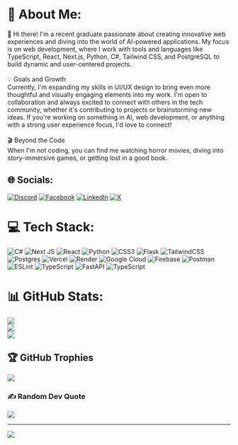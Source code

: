 # 💫 About Me:
👋 Hi there! I'm a recent graduate passionate about creating innovative web experiences and diving into the world of AI-powered applications. My focus is on web development, where I work with tools and languages like TypeScript, React, Next.js, Python, C#, Tailwind CSS, and PostgreSQL to build dynamic and user-centered projects.<br><br>💡 Goals and Growth<br>Currently, I'm expanding my skills in UI/UX design to bring even more thoughtful and visually engaging elements into my work. I'm open to collaboration and always excited to connect with others in the tech community, whether it's contributing to projects or brainstorming new ideas. If you're working on something in AI, web development, or anything with a strong user experience focus, I'd love to connect!<br><br>🎬 Beyond the Code<br>When I'm not coding, you can find me watching horror movies, diving into story-immersive games, or getting lost in a good book.


## 🌐 Socials:
[![Discord](https://img.shields.io/badge/Discord-%237289DA.svg?logo=discord&logoColor=white)](https://discord.gg/sczeam) [![Facebook](https://img.shields.io/badge/Facebook-%231877F2.svg?logo=Facebook&logoColor=white)](https://facebook.com/profile.php?id=100069830207321) [![LinkedIn](https://img.shields.io/badge/LinkedIn-%230077B5.svg?logo=linkedin&logoColor=white)](https://linkedin.com/in/zaw-htike-aung-14a215267) [![X](https://img.shields.io/badge/X-black.svg?logo=X&logoColor=white)](https://x.com/ZawHtikeAung99) 

# 💻 Tech Stack:
![C#](https://img.shields.io/badge/c%23-%23239120.svg?style=for-the-badge&logo=csharp&logoColor=white) ![Next JS](https://img.shields.io/badge/Next-black?style=for-the-badge&logo=next.js&logoColor=white) ![React](https://img.shields.io/badge/react-%2320232a.svg?style=for-the-badge&logo=react&logoColor=%2361DAFB) ![Python](https://img.shields.io/badge/python-3670A0?style=for-the-badge&logo=python&logoColor=ffdd54) ![CSS3](https://img.shields.io/badge/css3-%231572B6.svg?style=for-the-badge&logo=css3&logoColor=white) ![Flask](https://img.shields.io/badge/flask-%23000.svg?style=for-the-badge&logo=flask&logoColor=white) ![TailwindCSS](https://img.shields.io/badge/tailwindcss-%2338B2AC.svg?style=for-the-badge&logo=tailwind-css&logoColor=white) ![Postgres](https://img.shields.io/badge/postgres-%23316192.svg?style=for-the-badge&logo=postgresql&logoColor=white) ![Vercel](https://img.shields.io/badge/vercel-%23000000.svg?style=for-the-badge&logo=vercel&logoColor=white) ![Render](https://img.shields.io/badge/Render-%46E3B7.svg?style=for-the-badge&logo=render&logoColor=white) ![Google Cloud](https://img.shields.io/badge/GoogleCloud-%234285F4.svg?style=for-the-badge&logo=google-cloud&logoColor=white) ![Firebase](https://img.shields.io/badge/firebase-%23039BE5.svg?style=for-the-badge&logo=firebase) ![Postman](https://img.shields.io/badge/Postman-FF6C37?style=for-the-badge&logo=postman&logoColor=white) ![ESLint](https://img.shields.io/badge/ESLint-4B3263?style=for-the-badge&logo=eslint&logoColor=white) ![TypeScript](https://img.shields.io/badge/typescript-%23007ACC.svg?style=for-the-badge&logo=typescript&logoColor=white) ![FastAPI](https://img.shields.io/badge/FastAPI-005571?style=for-the-badge&logo=fastapi) ![TypeScript](https://img.shields.io/badge/typescript-%23007ACC.svg?style=for-the-badge&logo=typescript&logoColor=white)

# 📊 GitHub Stats:
![](https://github-readme-stats.vercel.app/api?username=Sczeam&theme=dark&hide_border=false&include_all_commits=false&count_private=false)<br/>
![](https://github-readme-streak-stats.herokuapp.com/?user=Sczeam&theme=dark&hide_border=false)<br/>
![](https://github-readme-stats.vercel.app/api/top-langs/?username=Sczeam&theme=dark&hide_border=false&include_all_commits=false&count_private=false&layout=compact)

## 🏆 GitHub Trophies
![](https://github-profile-trophy.vercel.app/?username=Sczeam&theme=radical&no-frame=false&no-bg=true&margin-w=4)

### ✍️ Random Dev Quote
![](https://quotes-github-readme.vercel.app/api?type=horizontal&theme=radical)

---
[![](https://visitcount.itsvg.in/api?id=sczeam&icon=0&color=0)](https://visitcount.itsvg.in)

<!-- Proudly created with GPRM ( https://gprm.itsvg.in ) -->
